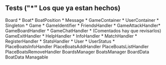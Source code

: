 ## Tests ("*" Los que ya estan hechos)
Board *
Boat*
BoatPosition *
Message *
GameContainer *
UserContainer *
Singleton *
Game *
GameIdentifier *
FriendsHandler *
GameAttackHandler*
GameBoardHandler *
GameChatHandler * (Comentados hay que revisarlos)
GameExitHandler *
HelpHandler *
InfoHandler *
MatchHandler *
RegisterHandler *
StatsHandler *
User *
UserStatus *
PlaceBoatsInfoHandler
PlaceBoatsAddHandler
PlaceBoatsListHandler
PlaceBoatsRemoveHandler
BoardsManager
BoatsManager
BoardData
BoatData
Managable